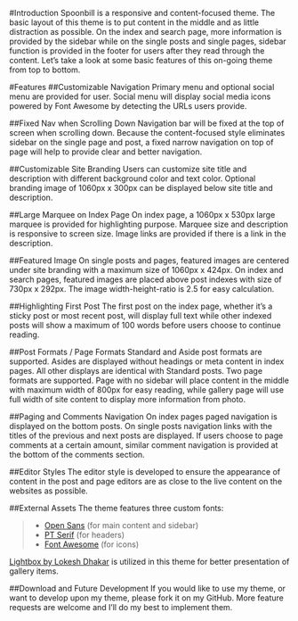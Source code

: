 #Introduction
Spoonbill is a responsive and content-focused theme. The basic layout of this theme is to put content in the middle and as little distraction as possible. On the index and search page, more information is provided by the sidebar while on the single posts and single pages, sidebar function is provided in the footer for users after they read through the content. Let’s take a look at some basic features of this on-going theme from top to bottom.

#Features
##Customizable Navigation
Primary menu and optional social menu are provided for user. Social menu will display social media icons powered by Font Awesome by detecting the URLs users provide.

##Fixed Nav when Scrolling Down
Navigation bar will be fixed at the top of screen when scrolling down. Because the content-focused style eliminates sidebar on the single page and post, a fixed narrow navigation on top of page will help to provide clear and better navigation.

##Customizable Site Branding
Users can customize site title and description with different background color and text color. Optional branding  image of 1060px x 300px can be displayed below site title and description.

##Large Marquee on Index Page
On index page, a 1060px x 530px large marquee is provided for highlighting purpose.  Marquee size and description is responsive to screen size. Image links are provided if there is a link in the description.

##Featured Image
On single posts and pages, featured images are centered under site branding with a maximum size of 1060px x 424px. On index and search pages, featured images are placed above post indexes with size of 730px x 292px. The image width-height-ratio is 2.5 for easy calculation.

##Highlighting First Post
The first post on the index page, whether it’s a sticky post or most recent post, will display full text while other indexed posts will show a maximum of 100 words before users choose to continue reading.

##Post Formats / Page Formats
Standard and Aside post formats are supported. Asides are displayed without headings or meta content in index pages. All other displays are identical with Standard posts. Two page formats are supported. Page with no sidebar will place content in the middle with maximum width of 800px for easy reading, while gallery page will use full width of site content to display more information from photo.

##Paging and Comments Navigation
On index pages paged navigation is displayed on the bottom posts. On single posts navigation links with the titles of the previous and next posts are displayed. If users choose to page comments at a certain amount, similar comment navigation is provided at the bottom of the comments section.

##Editor Styles
The editor style is developed to ensure the appearance of content in the post and page editors are as close to the live content on the websites as possible.

##External Assets
The theme features three custom fonts:
> * [Open Sans](http://www.google.com/fonts/specimen/Open+Sans) (for main content and sidebar)
> * [PT Serif](http://www.google.com/fonts/specimen/PT+Serif) (for headers)
> * [Font Awesome](http://fontawesome.io/) (for icons)

[Lightbox by Lokesh Dhakar](http://lokeshdhakar.com/projects/lightbox2/) is utilized in this theme for better presentation of gallery items.

##Download and Future Development
If you would like to use my theme, or want to develop upon my theme, please fork it on my GitHub. More feature requests are welcome and I’ll do my best to implement them.
